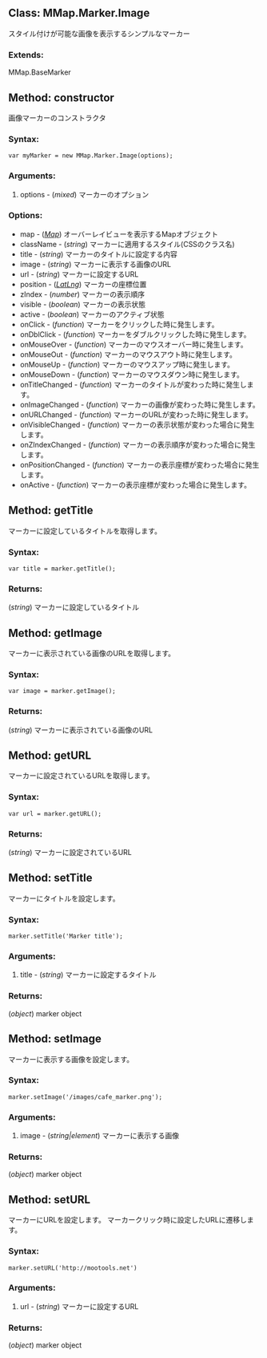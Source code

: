 
Class: <a id='mmap.marker.image'>MMap.Marker.Image</a>
-------------------------------------------------------------------

スタイル付けが可能な画像を表示するシンプルなマーカー

### Extends:

MMap.BaseMarker


Method: <a id='constructor'>constructor</a>
-----------------------------------------------

画像マーカーのコンストラクタ

### Syntax:

	var myMarker = new MMap.Marker.Image(options);

### Arguments:

1. options - (*mixed*) マーカーのオプション

### Options:

* map - (*<a href="http://code.google.com/intl/en/apis/maps/documentation/javascript/reference.html#Map">Map</a>*) オーバーレイビューを表示するMapオブジェクト
* className - (*string*) マーカーに適用するスタイル(CSSのクラス名)
* title - (*string*) マーカーのタイトルに設定する内容
* image - (*string*) マーカーに表示する画像のURL
* url - (*string*) マーカーに設定するURL
* position - (<a href="http://code.google.com/intl/eu/apis/maps/documentation/javascript/reference.html#LatLng">*LatLng*</a>) マーカーの座標位置
* zIndex - (*number*) マーカーの表示順序
* visible - (*boolean*) マーカーの表示状態 
* active - (*boolean*) マーカーのアクティブ状態
* onClick - (*function*) マーカーをクリックした時に発生します。
* onDblClick - (*function*) マーカーをダブルクリックした時に発生します。
* onMouseOver - (*function*) マーカーのマウスオーバー時に発生します。
* onMouseOut - (*function*) マーカーのマウスアウト時に発生します。
* onMouseUp - (*function*) マーカーのマウスアップ時に発生します。
* onMouseDown - (*function*) マーカーのマウスダウン時に発生します。
* onTitleChanged - (*function*) マーカーのタイトルが変わった時に発生します。
* onImageChanged - (*function*) マーカーの画像が変わった時に発生します。
* onURLChanged - (*function*) マーカーのURLが変わった時に発生します。
* onVisibleChanged - (*function*) マーカーの表示状態が変わった場合に発生します。
* onZIndexChanged - (*function*) マーカーの表示順序が変わった場合に発生します。
* onPositionChanged - (*function*) マーカーの表示座標が変わった場合に発生します。
* onActive - (*function*) マーカーの表示座標が変わった場合に発生します。


Method: <a id='getTitle'>getTitle</a>
-----------------------------------------

マーカーに設定しているタイトルを取得します。

### Syntax:

	var title = marker.getTitle();

### Returns:

(*string*) マーカーに設定しているタイトル


Method: <a id='getImage'>getImage</a>
-----------------------------------------

マーカーに表示されている画像のURLを取得します。

### Syntax:

	var image = marker.getImage();

### Returns:

(*string*) マーカーに表示されている画像のURL



Method: <a id='getURL'>getURL</a>
-------------------------------------

マーカーに設定されているURLを取得します。

### Syntax:

	var url = marker.getURL();

### Returns:

(*string*) マーカーに設定されているURL



Method: <a id='setTitle'>setTitle</a>
-----------------------------------------

 マーカーにタイトルを設定します。

### Syntax:

	marker.setTitle('Marker title');

### Arguments:

1. title - (*string*) マーカーに設定するタイトル

### Returns:

(*object*) marker object



Method: <a id='setImage'>setImage</a>
-----------------------------------------

マーカーに表示する画像を設定します。

### Syntax:

	marker.setImage('/images/cafe_marker.png');

### Arguments:

1. image - (*string|element*) マーカーに表示する画像

### Returns:

(*object*) marker object


Method: <a id='setURL'>setURL</a>
-------------------------------------

マーカーにURLを設定します。
マーカークリック時に設定したURLに遷移します。

### Syntax:

	marker.setURL('http://mootools.net')

### Arguments:

1. url - (*string*) マーカーに設定するURL

### Returns:

(*object*) marker object
